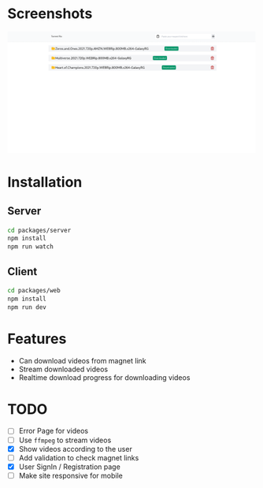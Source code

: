 # Screenshots

<img src="./screenshots/desktop.png" />

# Installation

## Server

```sh
cd packages/server
npm install
npm run watch
```

## Client

```sh
cd packages/web
npm install
npm run dev
```

# Features

- Can download videos from magnet link
- Stream downloaded videos
- Realtime download progress for downloading videos

# TODO

- [ ] Error Page for videos
- [ ] Use `ffmpeg` to stream videos
- [x] Show videos according to the user
- [ ] Add validation to check magnet links
- [x] User SignIn / Registration page
- [ ] Make site responsive for mobile
